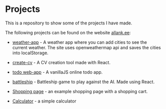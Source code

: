 # Projects

This is a repository to show some of the projects I have made.

The following projects can be found on the website [allank.ee](http://allank.ee):

- [weather-app](http://www.allank.ee/weather-app/index.html) - A weather app where you can add cities to see the current weather. The site uses openweathermap api and saves the cities into localStorage.

- [create-cv](http://www.allank.ee/create-cv/index.html) - A CV creation tool made with React.

- [todo web-app](http://www.allank.ee/todo/index.html) - A vanillaJS online todo app.

- [battleship](http://www.allank.ee/battleship/index.html) - Battleship game to play against the AI. Made using React.

- [Shopping page](http://www.allank.ee/shopsory/) - an example shopping page with a shopping cart.

- [Calculator](http://www.allank.ee/calculator/index.html) - a simple calculator
